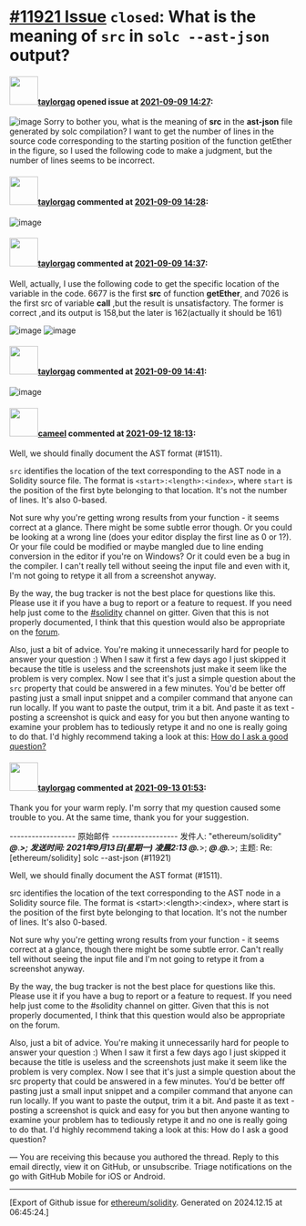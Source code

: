 # [\#11921 Issue](https://github.com/ethereum/solidity/issues/11921) `closed`: What is the meaning of `src` in `solc --ast-json` output?

#### <img src="https://avatars.githubusercontent.com/u/40200349?v=4" width="50">[taylorgag](https://github.com/taylorgag) opened issue at [2021-09-09 14:27](https://github.com/ethereum/solidity/issues/11921):

![image](https://user-images.githubusercontent.com/40200349/132703000-3dca42fe-c65f-4a68-86df-3c02c1240f9f.png)
Sorry to bother you, what is the meaning of **src** in the **ast-json** file generated by solc compilation?  I want to get the number of lines in the source code corresponding to the starting position of the function getEther in the figure, so I used the following code to make a judgment, but the number of lines seems to be incorrect.


#### <img src="https://avatars.githubusercontent.com/u/40200349?v=4" width="50">[taylorgag](https://github.com/taylorgag) commented at [2021-09-09 14:28](https://github.com/ethereum/solidity/issues/11921#issuecomment-916150381):

![image](https://user-images.githubusercontent.com/40200349/132704666-d26ff24e-3179-4a8f-bca4-ef85eb563112.png)

#### <img src="https://avatars.githubusercontent.com/u/40200349?v=4" width="50">[taylorgag](https://github.com/taylorgag) commented at [2021-09-09 14:37](https://github.com/ethereum/solidity/issues/11921#issuecomment-916160493):

Well, actually, I use the following code to get the specific location of the variable in the code. 6677 is the first **src** of function **getEther**, and 7026 is the first src of variable **call** ,but the result is unsatisfactory. The former is correct ,and its output is 158,but the later is 162(actually it should be 161)

![image](https://user-images.githubusercontent.com/40200349/132706017-f0a5e570-9725-4f53-a63a-f8fc8df6d1c2.png)
![image](https://user-images.githubusercontent.com/40200349/132706114-f99472bd-8277-486d-9316-e2eaad17441b.png)

#### <img src="https://avatars.githubusercontent.com/u/40200349?v=4" width="50">[taylorgag](https://github.com/taylorgag) commented at [2021-09-09 14:41](https://github.com/ethereum/solidity/issues/11921#issuecomment-916164018):

![image](https://user-images.githubusercontent.com/40200349/132706823-eda393fe-f3e7-4d00-9e17-c418955e8b08.png)

#### <img src="https://avatars.githubusercontent.com/u/137030?v=4" width="50">[cameel](https://github.com/cameel) commented at [2021-09-12 18:13](https://github.com/ethereum/solidity/issues/11921#issuecomment-917684020):

Well, we should finally document the AST format (#1511).

`src` identifies the location of the text corresponding to the AST node in a Solidity source file. The format is `<start>:<length>:<index>`, where `start` is the position of the first byte belonging to that location. It's not the number of lines. It's also 0-based.

Not sure why you're getting wrong results from your function - it seems correct at a glance. There might be some subtle error though. Or you could be looking at a wrong line (does your editor display the first line as 0 or 1?). Or your file could be modified or maybe mangled due to line ending conversion in the editor if you're on Windows? Or it could even be a bug in the compiler. I can't really tell without seeing the input file and even with it, I'm not going to retype it all from a screenshot anyway.

By the way, the bug tracker is not the best place for questions like this. Please use it if you have a bug to report or a feature to request. If you need help just come to the [#solidity](https://gitter.im/ethereum/solidity) channel on gitter. Given that this is not properly documented, I think that this question would also be appropriate on the [forum](https://forum.soliditylang.org).

Also, just a bit of advice. You're making it unnecessarily hard for people to answer your question :) When I saw it first a few days ago I just skipped it because the title is useless and the screenshots just make it seem like the problem is very complex. Now I see that it's just a simple question about the `src` property that could be answered in a few minutes.  You'd be better off pasting just a small input snippet and a compiler command that anyone can run locally. If you want to paste the output, trim it a bit. And paste it as text - posting a screenshot is quick and easy for you but then anyone wanting to examine your problem has to tediously retype it and no one is really going to do that. I'd highly recommend taking a look at this: [How do I ask a good question?](https://stackoverflow.com/help/how-to-ask)

#### <img src="https://avatars.githubusercontent.com/u/40200349?v=4" width="50">[taylorgag](https://github.com/taylorgag) commented at [2021-09-13 01:53](https://github.com/ethereum/solidity/issues/11921#issuecomment-917772920):

Thank you for your warm reply. I'm sorry that my question caused some trouble to you. At the same time, thank you for your suggestion.




------------------&nbsp;原始邮件&nbsp;------------------
发件人:                                                                                                                        "ethereum/solidity"                                                                                    ***@***.***&gt;;
发送时间:&nbsp;2021年9月13日(星期一) 凌晨2:13
***@***.***&gt;;
***@***.******@***.***&gt;;
主题:&nbsp;Re: [ethereum/solidity] solc --ast-json (#11921)





 
Well, we should finally document the AST format (#1511).
 
src identifies the location of the text corresponding to the AST node in a Solidity source file. The format is <start&gt;:<length&gt;:<index&gt;, where start is the position of the first byte belonging to that location. It's not the number of lines. It's also 0-based.
 
Not sure why you're getting wrong results from your function - it seems correct at a glance, though there might be some subtle error. Can't really tell without seeing the input file and I'm not going to retype it from a screenshot anyway.
 
By the way, the bug tracker is not the best place for questions like this. Please use it if you have a bug to report or a feature to request. If you need help just come to the #solidity channel on gitter. Given that this is not properly documented, I think that this question would also be appropriate on the forum.
 
Also, just a bit of advice. You're making it unnecessarily hard for people to answer your question :) When I saw it first a few days ago I just skipped it because the title is useless and the screenshots just make it seem like the problem is very complex. Now I see that it's just a simple question about the src property that could be answered in a few minutes.  You'd be better off pasting just a small input snippet and a compiler command that anyone can run locally. If you want to paste the output, trim it a bit. And paste it as text - posting a screenshot is quick and easy for you but then anyone wanting to examine your problem has to tediously retype it and no one is really going to do that. I'd highly recommend taking a look at this: How do I ask a good question?
 
—
You are receiving this because you authored the thread.
Reply to this email directly, view it on GitHub, or unsubscribe.
Triage notifications on the go with GitHub Mobile for iOS or Android.


-------------------------------------------------------------------------------



[Export of Github issue for [ethereum/solidity](https://github.com/ethereum/solidity). Generated on 2024.12.15 at 06:45:24.]
